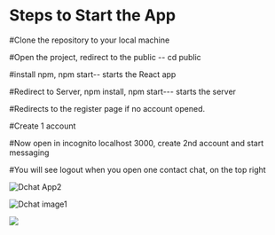 # Steps to Start the App

#Clone the repository to your local machine

#Open the project, redirect to the public -- cd public

#install npm, npm start-- starts the React app

#Redirect to Server, npm install, npm start--- starts the server

#Redirects to the register page if no account opened.

#Create 1 account

#Now open in incognito localhost 3000, create 2nd account and start messaging

#You will see logout when you open one contact chat, on the top right

![Dchat App2](https://user-images.githubusercontent.com/96074963/204261895-6b1be167-1255-4987-9961-718818dbef4a.jpg)

![Dchat image1](https://user-images.githubusercontent.com/96074963/204261902-32542b17-15dd-4030-83a2-7ad0bb5bba06.jpg)


<a href="https://github.com/ArkoOf22/Dchat-App-v2.1/graphs/contributors">

  <img src="https://contrib.rocks/image?repo=ArkoOf22/Dchat-App-v2.1" />

</a>


